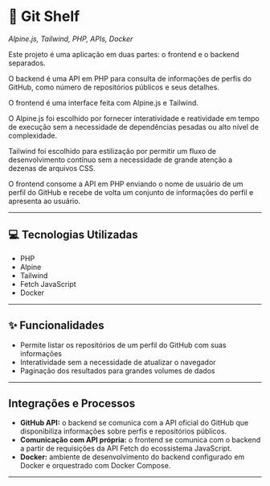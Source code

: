 # 🧭 Git Shelf
*Alpine.js, Tailwind, PHP, APIs, Docker*


Este projeto é uma aplicação em duas partes: o frontend e o backend separados.

O backend é uma API em PHP para consulta de informações de perfis do GitHub, como número de repositórios públicos e seus detalhes. 

O frontend é uma interface feita com Alpine.js e Tailwind.

O Alpine.js foi escolhido por fornecer interatividade e reatividade em tempo de execução sem a necessidade de dependências pesadas ou alto nível de complexidade.

Tailwind foi escolhido para estilização por permitir um fluxo de desenvolvimento contínuo sem a necessidade de grande atenção a dezenas de arquivos CSS.

O frontend consome a API em PHP enviando o nome de usuário de um perfil do GitHub e recebe de volta um conjunto de informações do perfil e apresenta ao usuário.

---

## 💻 Tecnologias Utilizadas

- PHP 
- Alpine
- Tailwind
- Fetch JavaScript
- Docker 
---

## ✨ Funcionalidades

- Permite listar os repositórios de um perfil do GitHub com suas informações
- Interatividade sem a necessidade de atualizar o navegador
- Paginação dos resultados para grandes volumes de dados

  
---

## Integrações e Processos

- **GitHub API:** o backend se comunica com a API oficial do GitHub que disponibiliza informações sobre perfis e repositórios públicos.
- **Comunicação com API própria:** o frontend se comunica com o backend a partir de requisições da API Fetch do ecossistema JavaScript.
- **Docker:** ambiente de desenvolvimento do backend configurado em Docker e orquestrado com Docker Compose.


---



